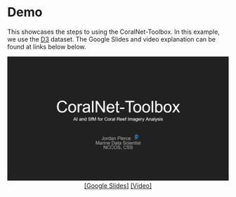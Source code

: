 # Demo

This showcases the steps to using the CoralNet-Toolbox. In this example, we use the 
[D3](https://csms.haifa.ac.il/profiles/tTreibitz/datasets/sea_thru/index.html) dataset. The Google Slides and
video explanation can be found at links below below.

<p align="center">
  <a href="https://link-to-google-slides.com">
    <img src="../Figures/CoralNet-Toolbox_Slides.PNG" alt="Slides">
  </a>
  <br><a href="https://docs.google.com/presentation/d/19uxGpdyaR__8rqKWrSKKGH7HspIMf-v9G75Sc5Ki_vU/edit?usp=sharing">[Google Slides]</a> 
      <a href="">[Video]</a>
</p>

